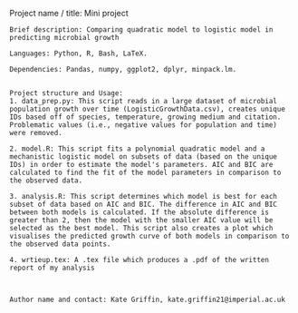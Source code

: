 Project name / title: Mini project

    Brief description: Comparing quadratic model to logistic model in predicting microbial growth

    Languages: Python, R, Bash, LaTeX.
    
    Dependencies: Pandas, numpy, ggplot2, dplyr, minpack.lm.


    Project structure and Usage: 
    1. data_prep.py: This script reads in a large dataset of microbial population growth over time (LogisticGrowthData.csv), creates unique IDs based off of species, temperature, growing medium and citation. Problematic values (i.e., negative values for population and time) were removed.
    
    2. model.R: This script fits a polynomial quadratic model and a mechanistic logistic model on subsets of data (based on the unique IDs) in order to estimate the model's parameters. AIC and BIC are calculated to find the fit of the model parameters in comparison to the observed data. 
    
    3. analysis.R: This script determines which model is best for each subset of data based on AIC and BIC. The difference in AIC and BIC between both models is calculated. If the absolute difference is greater than 2, then the model with the smaller AIC value will be selected as the best model. This script also creates a plot which visualises the predicted growth curve of both models in comparison to the observed data points. 
    
    4. wrtieup.tex: A .tex file which produces a .pdf of the written report of my analysis
    


    Author name and contact: Kate Griffin, kate.griffin21@imperial.ac.uk
